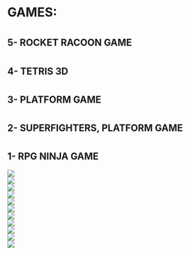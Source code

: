 # GAMES:
#  

  
## 5- ROCKET RACOON GAME

#  
#  
## 4- TETRIS 3D


#  
#  
## 3- PLATFORM GAME


#  
#  
## 2- SUPERFIGHTERS, PLATFORM GAME 


#  
#  
## 1- RPG NINJA GAME

![](https://github.com/DamianPyCoder/Unity__Game__EndlessRunner3D/blob/main/Screenshots_RPGGame/1.png)  
![](https://github.com/DamianPyCoder/Unity__Game__EndlessRunner3D/blob/main/Screenshots_RPGGame/2.png)  
![](https://github.com/DamianPyCoder/Unity__Game__EndlessRunner3D/blob/main/Screenshots_RPGGame/3.png)  
![](https://github.com/DamianPyCoder/Unity__Game__EndlessRunner3D/blob/main/Screenshots_RPGGame/4.png)  
![](https://github.com/DamianPyCoder/Unity__Game__EndlessRunner3D/blob/main/Screenshots_RPGGame/5.png)  
![](https://github.com/DamianPyCoder/Unity__Game__EndlessRunner3D/blob/main/Screenshots_RPGGame/6.png)  
![](https://github.com/DamianPyCoder/Unity__Game__EndlessRunner3D/blob/main/Screenshots_RPGGame/7.png)  
![](https://github.com/DamianPyCoder/Unity__Game__EndlessRunner3D/blob/main/Screenshots_RPGGame/8.png)  
![](https://github.com/DamianPyCoder/Unity__Game__EndlessRunner3D/blob/main/Screenshots_RPGGame/9.png)  
![](https://github.com/DamianPyCoder/Unity__Game__EndlessRunner3D/blob/main/Screenshots_RPGGame/10.png)  
![](https://github.com/DamianPyCoder/Unity__Game__EndlessRunner3D/blob/main/Screenshots_RPGGame/11.png)  
